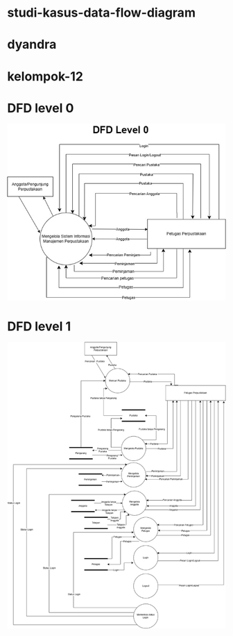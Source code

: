 # studi-kasus-data-flow-diagram
# dyandra
# kelompok-12

# DFD level 0
![level0](img/studi-kasus-DFD0.jpg)
 # DFD level 1
![level1](img/studi-kasus-DFD1.jpg)